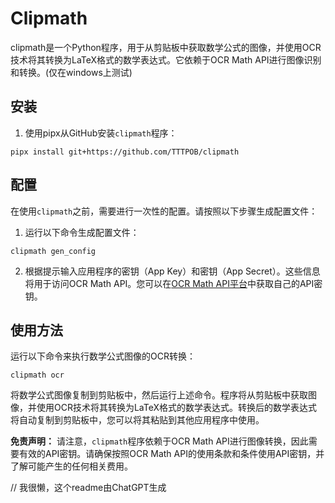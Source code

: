 # Clipmath

clipmath是一个Python程序，用于从剪贴板中获取数学公式的图像，并使用OCR技术将其转换为LaTeX格式的数学表达式。它依赖于OCR Math API进行图像识别和转换。(仅在windows上测试)

## 安装

1. 使用pipx从GitHub安装`clipmath`程序：

```shell
pipx install git+https://github.com/TTTPOB/clipmath
```

## 配置

在使用`clipmath`之前，需要进行一次性的配置。请按照以下步骤生成配置文件：

1. 运行以下命令生成配置文件：

```shell
clipmath gen_config
```

2. 根据提示输入应用程序的密钥（App Key）和密钥（App Secret）。这些信息将用于访问OCR Math API。您可以在[OCR Math API平台](https://open.ocrmath.com/console)中获取自己的API密钥。

## 使用方法

运行以下命令来执行数学公式图像的OCR转换：

```shell
clipmath ocr
```

将数学公式图像复制到剪贴板中，然后运行上述命令。程序将从剪贴板中获取图像，并使用OCR技术将其转换为LaTeX格式的数学表达式。转换后的数学表达式将自动复制到剪贴板中，您可以将其粘贴到其他应用程序中使用。

**免责声明：** 请注意，`clipmath`程序依赖于OCR Math API进行图像转换，因此需要有效的API密钥。请确保按照OCR Math API的使用条款和条件使用API密钥，并了解可能产生的任何相关费用。

// 我很懒，这个readme由ChatGPT生成
